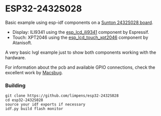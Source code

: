 # ESP32-2432S028

Basic example using esp-idf components on a [Sunton 2432S028 board](https://nl.aliexpress.com/item/1005004502250619.html).

- Display: ILI9341 using the [esp_lcd_ili9341](https://components.espressif.com/components/espressif/esp_lcd_ili9341) component by Espressif.
- Touch: XPT2046 using the [esp_lcd_touch_xpt2046](https://components.espressif.com/components/atanisoft/esp_lcd_touch_xpt2046) component by Atanisoft.

A very basic lvgl example just to show both components working with the hardware.

For information about the pcb and available GPIO connections, check the excellent work by [Macsbug](https://macsbug.wordpress.com/2022/08/17/esp32-2432s028/).

### Building
    git clone https://github.com/limpens/esp32-2432S028
    cd esp32-2432S028
    source your idf exports if necessary
    idf.py build flash monitor
